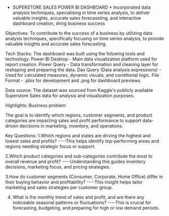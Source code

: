 * SUPERSTORE SALES POWER BI  DASHBOARD *
Incorporated data analysis techniques, specialising in time series analysis, to deliver valuable insights, accurate sales forecassting, and interactive dashboard creation, dring business success

Objectives: 
To contribute to the success of a business by utilizing data analysis techniques, specifically focusing on time series analysis, to provide valuable insights and accurate sales forecasting.

Tech Stacks: 
The dashboard was built using the folowing tools and technology:
Power BI Desktop - Main data visualization platform used for report creation.
Power Query -  Data transformation and cleaning layer for reshaping and preparing the data.
Dax Query (Data analysis expressions) - Used for calculated measures, dynamic visuals, and conditional logic.
File Format - .pbix for development and .png for dashboard previews. 

Data source:
The dataset was sourced from Kaggle's publicly available Superstore Sales data for analysis and visualization purposes.

Highlights:
Business problem

The goal is to identify which regions, customer segments, and product categories are impacting sales and profit performance to support data-driven decisions in marketing, inventory, and operations.

Key Questions:
1.Which regions and states are driving the highest and lowest sales and profits?
----This helps identify top-performing areas and regions needing strategic focus or support.

2.Which product categories and sub-categories contribute the most to overall revenue and profit?
----Understanding this guides inventory decisions, marketing focus, and pricing strategies.

3.How do customer segments (Consumer, Corporate, Home Office) differ in their buying behavior and profitability?
----This insight helps tailor marketing and sales strategies per customer group.

4. What is the monthly trend of sales and profit, and are there any noticeable seasonal patterns or fluctuations?
----This is crucial for forecasting, budgeting, and preparing for high or low demand periods.
